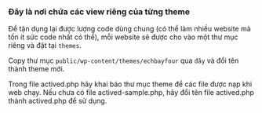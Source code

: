 ### Đây là nơi chứa các view riêng của từng theme

Để tận dụng lại được lượng code dùng chung (có thể làm nhiều website mà tốn ít sức code nhất có thể), mỗi website sẽ được cho vào một thư mục riêng và đặt tại `themes`.

Copy thư mục `public/wp-content/themes/echbayfour` qua `đây` và đổi tên thành theme mới.

Trong file actived.php hãy khai báo thư mục theme để các file được nạp khi web chạy. Nếu chưa có file actived-sample.php, hãy đổi tên file actived.php thành actived.php để sử dụng.
